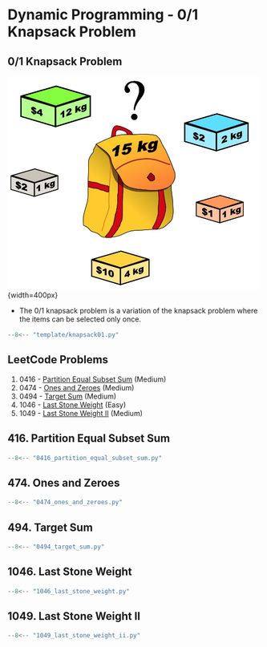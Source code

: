 # Dynamic Programming - 0/1 Knapsack Problem

## 0/1 Knapsack Problem

![knapsack01](../imgs/knapsack01.jpg){width=400px}

- The 0/1 knapsack problem is a variation of the knapsack problem where the items can be selected only once.

```python linenums="1"
--8<-- "template/knapsack01.py"
```

## LeetCode Problems

1. 0416 - [Partition Equal Subset Sum](https://leetcode.com/problems/partition-equal-subset-sum/) (Medium)
2. 0474 - [Ones and Zeroes](https://leetcode.com/problems/ones-and-zeroes/) (Medium)
3. 0494 - [Target Sum](https://leetcode.com/problems/target-sum/) (Medium)
4. 1046 - [Last Stone Weight](https://leetcode.com/problems/last-stone-weight/) (Easy)
5. 1049 - [Last Stone Weight II](https://leetcode.com/problems/last-stone-weight-ii/) (Medium)

## 416. Partition Equal Subset Sum

```python linenums="1"
--8<-- "0416_partition_equal_subset_sum.py"
```

## 474. Ones and Zeroes

```python linenums="1"
--8<-- "0474_ones_and_zeroes.py"
```

## 494. Target Sum

```python linenums="1"
--8<-- "0494_target_sum.py"
```

## 1046. Last Stone Weight

```python linenums="1"
--8<-- "1046_last_stone_weight.py"
```

## 1049. Last Stone Weight II

```python linenums="1"
--8<-- "1049_last_stone_weight_ii.py"
```
